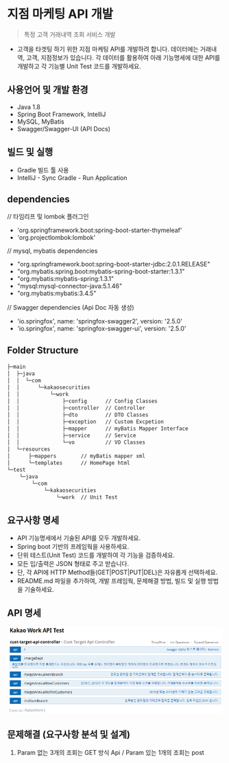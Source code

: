 # 지점 마케팅 API 개발
> 특정 고객 거래내역 조회 서비스 개발
* 고객을 타겟팅 하기 위한 지점 마케팅 API를 개발하려 합니다. 데이터에는 거래내역, 고객, 지점정보가 있습니다. 각 데이터를 활용하여 아래 기능명세에 대한 API를 개발하고 각 기능별 Unit Test 코드를 개발하세요. 


## 사용언어 및 개발 환경 
- Java 1.8
- Spring Boot Framework, IntelliJ 
- MySQL, MyBatis 
- Swagger/Swagger-UI (API Docs)


## 빌드 및 실행
- Gradle 빌드 툴 사용
- IntelliJ - Sync Gradle - Run Application 

## dependencies
// 타임리프 및 lombok 플러그인
- 'org.springframework.boot:spring-boot-starter-thymeleaf'
- 'org.projectlombok:lombok'

// mysql, mybatis dependencies
- "org.springframework.boot:spring-boot-starter-jdbc:2.0.1.RELEASE"
- "org.mybatis.spring.boot:mybatis-spring-boot-starter:1.3.1"
- "org.mybatis:mybatis-spring:1.3.1"
- "mysql:mysql-connector-java:5.1.46"
- "org.mybatis:mybatis:3.4.5"

// Swagger dependencies (Api Doc 자동 생성)
- 'io.springfox', name: 'springfox-swagger2', version: '2.5.0'
- 'io.springfox', name: 'springfox-swagger-ui', version: '2.5.0'


## Folder Structure
```
├─main
│  ├─java
│  │  └─com
│  │      └─kakaosecurities
│  │          └─work
│  │              ├─config      // Config Classes
│  │              ├─controller  // Controller  
│  │              ├─dto         // DTO Classes
│  │              ├─exception   // Custom Excpetion
│  │              ├─mapper      // myBatis Mapper Interface
│  │              ├─service     // Service
│  │              └─vo          // VO Classes
│  └─resources
│      ├─mappers        // myBatis mapper xml
│      └─templates      // HomePage html
└─test
    └─java
        └─com
            └─kakaosecurities
                └─work  // Unit Test
```


## 요구사항 명세
*	API 기능명세에서 기술된 API를 모두 개발하세요.
*	Spring boot 기반의 프레임웍을 사용하세요.
*	단위 테스트(Unit Test) 코드를 개발하여 각 기능을 검증하세요.
*	모든 입/출력은 JSON 형태로 주고 받습니다.
*	단, 각 API에 HTTP Method들(GET|POST|PUT|DEL)은 자유롭게 선택하세요.
*	README.md 파일을 추가하여, 개발 프레임웍, 문제해결 방법, 빌드 및 실행 방법을 기술하세요.


## API 명세
![GetApi1](./image/1.PNG)


## 문제해결 (요구사항 분석 및 설계)
1. Param 없는 3개의 조회는 GET 방식 Api / Param  있는 1개의 조회는 post